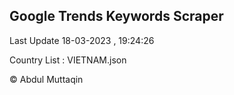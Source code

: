 

## Google Trends Keywords Scraper 
 
Last Update 18-03-2023 , 19:24:26

Country List :
VIETNAM.json



© Abdul Muttaqin 

